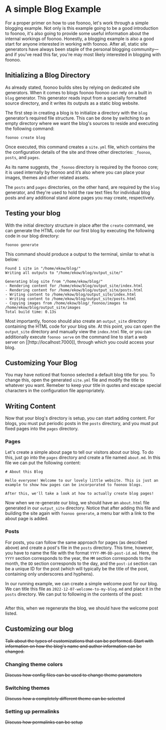 # A simple Blog Example
For a proper primer on how to use foonoo, let's work through a simple blogging example. Not only is this example going to be a good introduction to foonoo, it's also going to provide some useful information about the internal workings of foonoo. Honestly, a blogging example is also a good start for anyone interested in working with foonoo. After all, static site generators have always been staple of the personal blogging community&mdash;and if you've read this far, you're may most likely interested in blogging with foonoo.

## Initializing a Blog Directory
As already stated, foonoo builds sites by relying on dedicated site generators. When it comes to blogs foonoo foonoo can rely on a built in `blog` generator. This generator reads input from a specially formatted source directory, and it writes its outputs as a static blog website.

The first step in creating a blog is to initialize a directory with the `blog` generator’s required file structure. This can be done by switching to an empty directory where we want the blog's sources to reside and executing the following command:

	foonoo create blog

Once executed, this command creates a `site.yml` file, which contains the the configuration details of the site and three other directories: `_foonoo`,  `posts`, and `pages`. 

As its name suggests, the `_foonoo` directory is required by the foonoo core; it is used internally by foonoo and it’s also where you can place your images, themes and other related assets. 

The `posts` and `pages` directories, on the other hand, are required by the `blog` generator, and they're used to hold the raw text files for individual blog posts and any additional stand alone pages you may create, respectively.

## Testing your blog
With the initial directory structure in place after the `create` command, we can generate the HTML code for our first blog by executing the following code in our blog directory:

	foonoo generate

This command should produce a output to the terminal, similar to what is below:

````
Found 1 site in "/home/ekow/blog/"
Writing all outputs to "/home/ekow/blog/output_site/"

Generating blog site from "/home/ekow/blog/"
- Rendering content for /home/ekow/blog/output_site/index.html 
- Rendering content for /home/ekow/blog/output_site/posts.html 
- Writing content to /home/ekow/blog/output_site/index.html 
- Writing content to /home/ekow/blog/output_site/posts.html 
- Copying images from /home/ekow/blog/_foonoo/images to /home/ekow/blog/output_site/images
Total build time: 0.13s
````

Most importantly, foonoo should also create an `output_site` directory containing the HTML code for your blog site. At this point, you can open the `output_site` directory and manually view the `index.html` file, or you can additionally execute `foonoo serve` on the command line to start a web server on [[http://localhost:7000]], through which you could access your blog.

## Customizing Your Blog
You may have noticed that foonoo selected a default blog title for you. To change this, open the generated `site.yml` file and modify the title to whatever you want. Remeber to keep your title in quotes and escape special characters in the configuration file appropriately.

## Writing Content
Now that your blog's directory is setup, you can start adding content. For blogs, you must put periodic posts in the `posts` directory, and you must put fixed pages into the `pages` directory.

### Pages

Let's create a simple about page to tell our visitors about our blog. To do this, just go into the `pages` directory and create a file named `about.md`. In this file we can put the following content:

````
# About this Blog

Hello everyone! Welcome to our lovely little website. This is just an example to show how pages can be incorporated to foonoo blogs. 

After this, we'll take a look at how to actually create blog pages!
````

Now when we re-generate our blog, we should have an `about.html` file generated in our `output_site` directory. Notice that after adding this file and building the site again with `foonoo generate`, a menu bar with a link to the about page is added.


### Posts
For posts, you can follow the same approach for pages (as described above) and create a post's file in the `posts` directory. This time, however, you have to name the file with the format `YYYY-MM-DD-post-id.md`. Here, the `YYYY` section corresponds to the year, the `MM` section corresponds to the month, the `DD` section corresponds to the day, and the `post-id` section can be a unique ID for the post (which will typically be the title of the post, containing only underscores and hyphens).

In our running example, we can create a simple welcome post for our blog. We can title this file as `2022-12-07-welcome-to-my-blog.md` and place it in the `posts` directory. We can put to following in the contents of the post:

````

````

After this, when we regenerate the blog, we should have the welcome post listed.

## Customizing our blog
~~Talk about the types of customizations that can be performed. Start with information on how the blog's name and author information can be changed.~~
### Changing theme colors
~~Discuss how config files can be used to change theme parameters~~
### Switching themes
~~Discuss how a completely different theme can be selected~~
### Setting up permalinks
~~Discuss how permalinks can be setup~~


